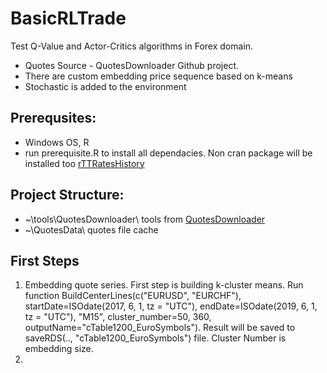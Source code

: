 # BasicRLTrade
Test Q-Value and Actor-Critics algorithms in Forex domain.  
- Quotes Source - QuotesDownloader Github project.
- There are custom embedding price sequence based on k-means
- Stochastic is added to the environment

## Prerequsites:
- Windows OS, R
- run prerequisite.R to install all dependacies. Non cran package will be installed too [rTTRatesHistory](https://github.com/SoftFx/TTWebClient-R)


## Project Structure:
- ~\tools\QuotesDownloader\ tools from [QuotesDownloader](https://github.com/SoftFx/QuotesDownloader/releases)
- ~\QuotesData\ quotes file cache


## First Steps
1. Embedding quote series. First step is building k-cluster means. Run function BuildCenterLines(c("EURUSD", "EURCHF"), startDate=ISOdate(2017, 6, 1, tz = "UTC"), endDate=ISOdate(2019, 6, 1, tz = "UTC"), "M15", cluster_number=50, 360, outputName="cTable1200_EuroSymbols"). Result will be saved to saveRDS(.., "cTable1200_EuroSymbols") file. 
Cluster Number is embedding size.
2. 

